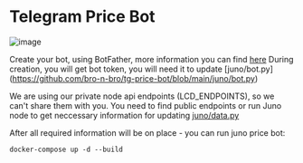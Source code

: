 # Telegram Price Bot

![image](https://user-images.githubusercontent.com/89855562/136571388-930288ce-cba6-4a19-a87b-b6e68df7beff.png)


Create your bot, using BotFather, more information you can find [here](https://core.telegram.org/bots)
During creation, you will get bot token, you will need it to update [juno/bot.py] (https://github.com/bro-n-bro/tg-price-bot/blob/main/juno/bot.py)

We are using our private node api endpoints (LCD_ENDPOINTS), so we can't share them with you. You need to find public endpoints or run Juno node to get neccessary information for updating [juno/data.py](https://github.com/bro-n-bro/tg-price-bot/blob/main/juno/data.py)

After all required information will be on place - you can run juno price bot:

```
docker-compose up -d --build
```


